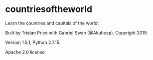 # countriesoftheworld
Learn the countries and capitals of the world!

Built by Tristan Price with Gabriel Swan (@Akuhcap). Copyright 2019.

Version 1.5.1, Python 2.7.15.

Apache 2.0 license.
